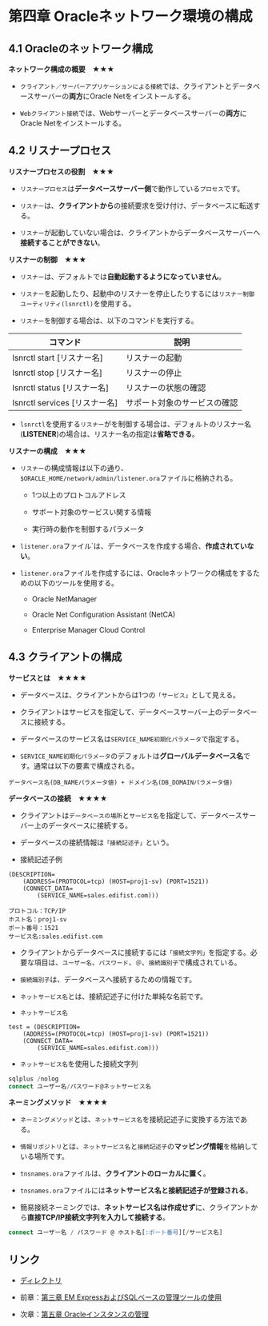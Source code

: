 # 第四章 Oracleネットワーク環境の構成

## 4.1 Oracleのネットワーク構成

**ネットワーク構成の概要　★★★**

+ `クライアント／サーバーアプリケーションによる接続`では、クライアントとデータベースサーバーの**両方**にOracle Netをインストールする。

+ `Webクライアント接続`では、Webサーバーとデータベースサーバーの**両方**にOracle Netをインストールする。

## 4.2 リスナープロセス

**リスナープロセスの役割　★★★**

+ `リスナープロセス`は**データベースサーバー側**で動作している`プロセス`です。

+ `リスナー`は、**クライアントから**の接続要求を受け付け、データベースに転送する。

+ `リスナー`が起動していない場合は、クライアントからデータベースサーバーへ**接続することができない**。

**リスナーの制御　★★★**

+ `リスナー`は、デフォルトでは**自動起動するようになっていません**。

+ `リスナー`を起動したり、起動中のリスナーを停止したりするには`リスナー制御ユーティリティ(lsnrctl)`を使用する。

+ `リスナー`を制御する場合は、以下のコマンドを実行する。

|コマンド |説明 |
|---- |---- |
|lsnrctl start [リスナー名] |リスナーの起動 |
|lsnrctl stop [リスナー名] |リスナーの停止 |
|lsnrctl status [リスナー名] |リスナーの状態の確認 |
|lsnrctl services [リスナー名] |サポート対象のサービスの確認 |

+ `lsnrctl`を使用する`リスナー`がを制御する場合は、デフォルトのリスナー名(**LISTENER**)の場合は、リスナー名の指定は**省略できる**。

**リスナーの構成　★★★**

+ `リスナー`の構成情報は以下の通り、`$ORACLE_HOME/network/admin/listener.ora`ファイルに格納される。

    + 1つ以上のプロトコルアドレス
    
    + サポート対象のサービスい関する情報
    
    + 実行時の動作を制御するパラメータ

+ `listener.ora`ファイル`は、データベースを作成する場合、**作成されていない**。

+ `listener.ora`ファイルを作成するには、Oracleネットワークの構成をするための以下のツールを使用する。

    + Oracle NetManager

    + Oracle Net Configuration Assistant (NetCA)

    + Enterprise Manager Cloud Control
    
## 4.3 クライアントの構成

**サービスとは　★★★★**

+ データベースは、クライアントからは1つの`「サービス」`として見える。

+ クライアントはサービスを指定して、データベースサーバー上のデータベースに接続する。

+ データベースのサービス名は`SERVICE_NAME初期化パラメータ`で指定する。

+ `SERVICE_NAME初期化パラメータ`のデフォルトは**グローバルデータベース名**です。通常は以下の要素で構成される。

```
データベース名(DB_NAMEパラメータ値) + ドメイン名(DB_DOMAINパラメータ値)
```

**データベースの接続　★★★★**

+ クライアントは`データベースの場所`と`サービス名`を指定して、データベースサーバー上のデータベースに接続する。

+ データベースの接続情報は`「接続記述子」`という。

+ 接続記述子例

```
(DESCRIPTION=
    (ADDRESS=(PROTOCOL=tcp) (HOST=proj1-sv) (PORT=1521))
    (CONNECT_DATA=
        (SERVICE_NAME=sales.edifist.com)))
```

    プロトコル：TCP/IP
    ホスト名：proj1-sv
    ポート番号：1521
    サービス名:sales.edifist.com

+ クライアントからデータベースに接続するには`「接続文字列」`を指定する。必要な項目は、`ユーザー名`、`パスワード`、`＠`、`接続識別子`で構成されている。

+ `接続識別子`は、データベースへ接続するための情報です。

+ `ネットサービス名`とは、接続記述子に付けた単純な名前です。

+ `ネットサービス名`

```
test = (DESCRIPTION=
    (ADDRESS=(PROTOCOL=tcp) (HOST=proj1-sv) (PORT=1521))
    (CONNECT_DATA=
        (SERVICE_NAME=sales.edifist.com)))
```

+ `ネットサービス名`を使用した接続文字列

```sql
sqlplus /nolog
connect ユーザー名/パスワード@ネットサービス名
```

**ネーミングメソッド　★★★★**

+ `ネーミングメソッド`とは、`ネットサービス名`を接続記述子に変換する方法である。

+ `情報リポジトリ`とは、`ネットサービス名`と`接続記述子`の**マッピング情報**を格納している場所です。

+ `tnsnames.ora`ファイルは、**クライアントのローカルに置く**。

+ `tnsnames.ora`ファイルには**ネットサービス名と接続記述子が登録される**。

+ 簡易接続ネーミングでは、**ネットサービス名は作成せず**に、クライアントから**直接TCP/IP接続文字列を入力して接続する**。

```sql
connect ユーザー名 / パスワード @ ホスト名[:ポート番号][/サービス名]
```

## リンク

- [ディレクトリ](./../directory.md)

- 前章：[第三章 EM ExpressおよびSQLベースの管理ツールの使用](Chapter03.md)

- 次章：[第五章 Oracleインスタンスの管理](Chapter05.md)
